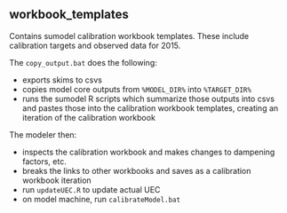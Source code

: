 
## workbook_templates

Contains sumodel calibration workbook templates.  These include calibration targets and observed data for 2015.


The `copy_output.bat` does the following:

* exports skims to csvs
* copies model core outputs from `%MODEL_DIR%` into `%TARGET_DIR%`
* runs the sumodel R scripts which summarize those outputs into csvs and pastes those into the calibration workbook templates, creating an iteration of the calibration workbook

The modeler then:
* inspects the calibration workbook and makes changes to dampening factors, etc.
* breaks the links to other workbooks and saves as a calibration workbook iteration
* run `updateUEC.R` to update actual UEC
* on model machine, run `calibrateModel.bat`